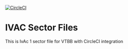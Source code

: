 [![CircleCI](https://circleci.com/gh/rayriffy/ivac-sector-file/tree/master.svg?style=svg)](https://circleci.com/gh/rayriffy/ivac-sector-file/tree/master)

# IVAC Sector Files

This is IvAc 1 sector file for VTBB with CircleCI integration
